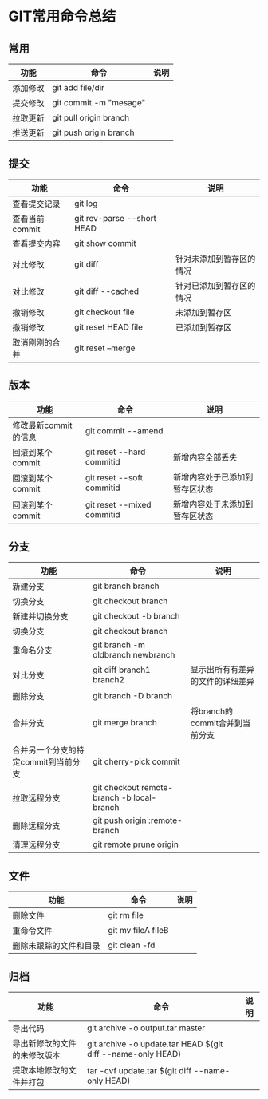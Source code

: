 # GIT常用命令总结

## 常用
| 功能 | 命令 | 说明 | 
| ------------ | ------------ | ------------ |
| 添加修改 | git add file/dir |  |
| 提交修改 | git commit -m "mesage" |  |
| 拉取更新 | git pull origin branch |  |
| 推送更新 | git push origin branch |  |

## 提交
| 功能 | 命令 | 说明 |
| ------------ | ------------ | ------------ |
| 查看提交记录 | git log |  |
| 查看当前commit | git rev-parse --short HEAD |  |
| 查看提交内容 | git show commit |  |
| 对比修改 | git diff | 针对未添加到暂存区的情况 |
| 对比修改 | git diff --cached | 针对已添加到暂存区的情况 |
| 撤销修改 | git checkout file | 未添加到暂存区 |
| 撤销修改 | git reset HEAD file | 已添加到暂存区 |
| 取消刚刚的合并 | git reset –merge |  |

## 版本
| 功能 | 命令 | 说明 |
| ------------ | ------------ | ------------ |
| 修改最新commit的信息 | git commit --amend |  |
| 回滚到某个commit | git reset --hard commitid | 新增内容全部丢失 |
| 回滚到某个commit | git reset --soft commitid | 新增内容处于已添加到暂存区状态 |
| 回滚到某个commit | git reset --mixed commitid | 新增内容处于未添加到暂存区状态 |

## 分支
| 功能 | 命令 | 说明 | 
| ------------ | ------------ | ------------ |
| 新建分支 | git branch branch  |  |
| 切换分支 | git checkout branch |   |
| 新建并切换分支 | git checkout -b branch |   |
| 切换分支 | git checkout branch|   |
| 重命名分支  | git branch -m oldbranch newbranch  |   |
| 对比分支 | git diff branch1 branch2 | 显示出所有有差异的文件的详细差异 |
| 删除分支 | git branch -D branch  |   |
| 合并分支 | git merge branch | 将branch的commit合并到当前分支 |
| 合并另一个分支的特定commit到当前分支 | git cherry-pick commit |   |
| 拉取远程分支 | git checkout remote-branch -b local-branch  |   |
| 删除远程分支 | git push origin :remote-branch  |  |
| 清理远程分支 | git remote prune origin |  |

## 文件
| 功能 | 命令 | 说明 | 
| ------------ | ------------ | ------------ |
| 删除文件 | git rm file |  |
| 重命令文件 | git mv fileA fileB |  |
| 删除未跟踪的文件和目录 | git clean -fd |  |

## 归档
| 功能 | 命令 | 说明 | 
| ------------ | ------------ | ------------ |
| 导出代码 | git archive -o output.tar master |  |
| 导出新修改的文件的未修改版本 | git archive -o update.tar HEAD $(git diff --name-only HEAD) |  |
| 提取本地修改的文件并打包 | tar -cvf update.tar $(git diff --name-only HEAD) |  |
